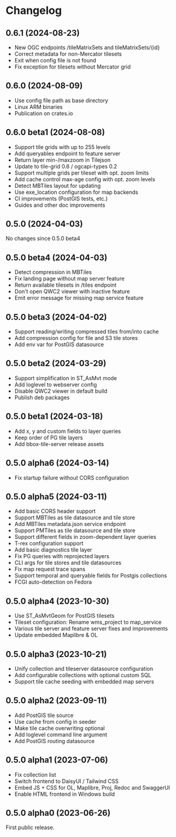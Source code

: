 # Changelog

## 0.6.1 (2024-08-23)

* New OGC endpoints /tileMatrixSets and tileMatrixSets/{id}
* Correct metadata for non-Mercator tilesets
* Exit when config file is not found
* Fix exception for tilesets without Mercator grid

## 0.6.0 (2024-08-09)

* Use config file path as base directory
* Linux ARM binaries
* Publication on crates.io

## 0.6.0 beta1 (2024-08-08)

* Support tile grids with up to 255 levels
* Add queryables endpoint to feature server
* Return layer min-/maxzoom in Tilejson
* Update to tile-grid 0.6 / ogcapi-types 0.2
* Support multiple grids per tileset with opt. zoom limits
* Add cache control max-age config with opt. zoom levels
* Detect MBTiles layout for updating
* Use exe_location configuration for map backends
* CI improvements (PostGIS tests, etc.)
* Guides and other doc improvements

## 0.5.0 (2024-04-03)

No changes since 0.5.0 beta4

## 0.5.0 beta4 (2024-04-03)

* Detect compression in MBTiles
* Fix landing page without map server feature
* Return available tilesets in /tiles endpoint
* Don't open QWC2 viewer with inactive feature
* Emit error message for missing map service feature

## 0.5.0 beta3 (2024-04-02)

* Support reading/writing compressed tiles from/into cache
* Add compression config for file and S3 tile stores
* Add env var for PostGIS datasource

## 0.5.0 beta2 (2024-03-29)

* Support simplification in ST_AsMvt mode
* Add loglevel to webserver config
* Disable QWC2 viewer in default build
* Publish deb packages

## 0.5.0 beta1 (2024-03-18)

* Add x, y and custom fields to layer queries
* Keep order of PG tile layers
* Add bbox-tile-server release assets

## 0.5.0 alpha6 (2024-03-14)

* Fix startup failure without CORS configuration

## 0.5.0 alpha5 (2024-03-11)

* Add basic CORS header support
* Support MBTiles as tile datasource and tile store
* Add MBTiles metadata.json service endpoint
* Support PMTiles as tile datasource and tile store
* Support different fields in zoom-dependent layer queries
* T-rex configuration support
* Add basic diagnostics tile layer
* Fix PG queries with reprojected layers
* CLI args for tile stores and tile datasources
* Fix map request trace spans
* Support temporal and queryable fields for Postgis collections
* FCGI auto-detection on Fedora

## 0.5.0 alpha4 (2023-10-30)

* Use ST_AsMvtGeom for PostGIS tilesets
* Tileset configuration: Rename wms_project to map_service
* Various tile server and feature server fixes and improvements
* Update embedded Maplibre & OL

## 0.5.0 alpha3 (2023-10-21)

* Unify collection and tileserver datasource configuration
* Add configurable collections with optional custom SQL
* Support tile cache seeding with embedded map servers

## 0.5.0 alpha2 (2023-09-11)

* Add PostGIS tile source
* Use cache from config in seeder
* Make tile cache overwriting optional
* Add loglevel command line argument
* Add PostGIS routing datasource

## 0.5.0 alpha1 (2023-07-06)

* Fix collection list
* Switch frontend to DaisyUI / Tailwind CSS
* Embed JS + CSS for OL, Maplibre, Proj, Redoc and SwaggerUI
* Enable HTML frontend in Windows build

## 0.5.0 alpha0 (2023-06-26)

First public release.

